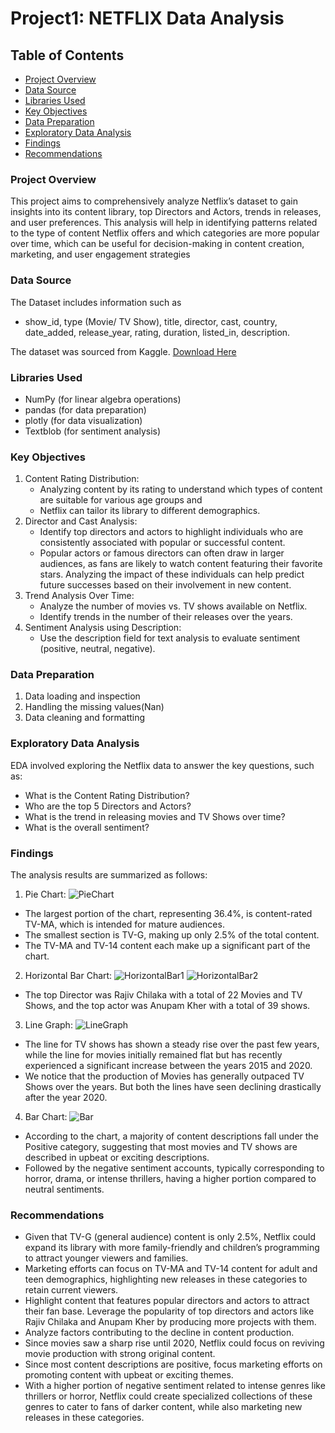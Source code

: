 # Project1: NETFLIX Data Analysis

## Table of Contents

- [Project Overview](#project-overview)
- [Data Source](#data-source)
- [Libraries Used](#libraries-used)
- [Key Objectives](#key-objectives)
- [Data Preparation](#data-preparation)
- [Exploratory Data Analysis](#exploratory-data-analysis)
- [Findings](#findings)
- [Recommendations](#recommendations)

  
### Project Overview
This project aims to comprehensively analyze Netflix’s dataset to gain insights into its content library, top Directors and Actors, trends in releases, and user preferences. This analysis will help in identifying patterns related to the type of content Netflix offers and which categories are more popular over time, which can be useful for decision-making in content creation, marketing, and user engagement strategies

### Data Source
The Dataset includes information such as
- show_id, type (Movie/ TV Show), title, director, cast, country, date_added, release_year, rating, duration, listed_in, description.

The dataset was sourced from Kaggle. [Download Here](https://www.kaggle.com/datasets/shivamb/netflix-shows)

### Libraries Used
- NumPy (for linear algebra operations)
- pandas (for data preparation)
- plotly (for data visualization)
- Textblob (for sentiment analysis)

### Key Objectives
1. Content Rating Distribution:
   - Analyzing content by its rating to understand which types of content are suitable for various age groups and
   - Netflix can tailor its library to different demographics.
2. Director and Cast Analysis:
   - Identify top directors and actors to highlight individuals who are consistently associated with popular or successful content. 
   - Popular actors or famous directors can often draw in larger audiences, as fans are likely to watch content featuring their favorite stars. Analyzing the impact of these individuals can help predict future successes based on their involvement in new content.
3. Trend Analysis Over Time:
   - Analyze the number of movies vs. TV shows available on Netflix.
   - Identify trends in the number of their releases over the years.
4. Sentiment Analysis using Description:
   - Use the description field for text analysis to evaluate sentiment (positive, neutral, negative).

### Data Preparation
1. Data loading and inspection
2. Handling the missing values(Nan)
3. Data cleaning and formatting

### Exploratory Data Analysis

EDA involved exploring the Netflix data to answer the key questions, such as:
- What is the Content Rating Distribution?
- Who are the top 5 Directors and Actors?
- What is the trend in releasing movies and TV Shows over time?
- What is the overall sentiment?

### Findings
The analysis results are summarized as follows:
1. Pie Chart:
   ![PieChart](https://github.com/user-attachments/assets/ba60ccc1-dac2-4ba1-bb5c-ad10d9acae17)
- The largest portion of the chart, representing 36.4%, is content-rated TV-MA, which is intended for mature audiences.
- The smallest section is TV-G, making up only 2.5% of the total content.
- The TV-MA and TV-14 content each make up a significant part of the chart.
  
2. Horizontal Bar Chart:
  ![HorizontalBar1](https://github.com/user-attachments/assets/332385ce-f038-451c-abcf-4d128c0809b3)
![HorizontalBar2](https://github.com/user-attachments/assets/01f8e6f4-4ebd-47bb-b1dd-99fc7d4599a3)
- The top Director was Rajiv Chilaka with a total of 22 Movies and TV Shows, and the top actor was Anupam Kher with a total of 39 shows.
  
3. Line Graph:
  ![LineGraph](https://github.com/user-attachments/assets/29ee5c0a-9e43-408b-ad81-8f31096e2182)
- The line for TV shows has shown a steady rise over the past few years, while the line for movies initially remained flat but has recently experienced a significant increase between the years 2015 and 2020.
- We notice that the production of Movies has generally outpaced TV Shows over the years. But both the lines have seen declining drastically after the year 2020.
  
4. Bar Chart:
  ![Bar](https://github.com/user-attachments/assets/15b2c92e-3a66-4fc2-82bf-c4725cefe48c)
- According to the chart, a majority of content descriptions fall under the Positive category, suggesting that most movies and TV shows are described in upbeat or exciting descriptions.
- Followed by the negative sentiment accounts, typically corresponding to horror, drama, or intense thrillers, having a higher portion compared to neutral sentiments.

### Recommendations
  - Given that TV-G (general audience) content is only 2.5%, Netflix could expand its library with more family-friendly and children’s programming to attract younger viewers and families.
  - Marketing efforts can focus on TV-MA and TV-14 content for adult and teen demographics, highlighting new releases in these categories to retain current viewers.
  - Highlight content that features popular directors and actors to attract their fan base. Leverage the popularity of top directors and actors like Rajiv Chilaka and Anupam Kher by producing more projects with them.
  - Analyze factors contributing to the decline in content production.
  - Since movies saw a sharp rise until 2020, Netflix could focus on reviving movie production with strong original content.
  - Since most content descriptions are positive, focus marketing efforts on promoting content with upbeat or exciting themes.
  - With a higher portion of negative sentiment related to intense genres like thrillers or horror, Netflix could create specialized collections of these genres to cater to fans of darker content, while also marketing new releases in these categories.
